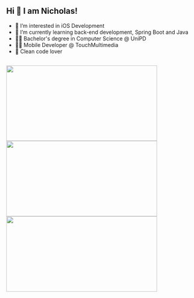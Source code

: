 ## Hi 👋 I am Nicholas! 

- 👀 I’m interested in iOS Development
- 🌱 I’m currently learning back-end development, Spring Boot and Java
- 👨‍🎓 Bachelor's degree in Computer Science @ UniPD
- 👨‍💻 Mobile Developer @ TouchMultimedia
- 🐉 Clean code lover
##
<p>
  <img src="https://github-readme-stats.vercel.app/api?username=NicholasPilotto&show_icons=true&theme=darcula" width=400 height=200 />
  <img src="https://github-readme-streak-stats.herokuapp.com?user=NicholasPilotto&theme=darcula&hide_border=false" width=400 height=200 />
  <img src="https://github-readme-stats.vercel.app/api/top-langs?username=NicholasPilotto&layout=compact&theme=darcula" width=400 height=200 />
</p>
